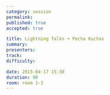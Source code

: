 ```yaml
---
category: session
permalink:
published: true
accepted: true

title: Lightning Talks + Pecha Kuchas
summary:
presenters: 
track:
difficulty:

date: 2015-04-17 15:30
duration: 90
room: room 1-3
---
```


<!-- This is an empty session so it doesn't need visible content -->
